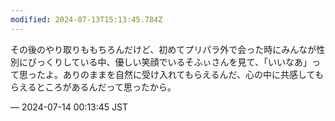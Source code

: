 ```yaml
---
modified: 2024-07-13T15:13:45.784Z
---
```


<p>その後のやり取りももちろんだけど、初めてプリパラ外で会った時にみんなが性別にびっくりしている中、優しい笑顔でいるそふぃさんを見て、「いいなあ」って思ったよ。ありのままを自然に受け入れてもらえるんだ、心の中に共感してもらえるところがあるんだって思ったから。</p>

&mdash; 2024-07-14 00:13:45 JST

<!-- Original URL: https://mastodon.social/@sakuramochi0/112779829299505500-->
